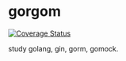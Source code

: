 # gorgom

[![Coverage Status](https://coveralls.io/repos/github/peristrophe/gorgom/badge.svg?branch=main)](https://coveralls.io/github/peristrophe/gorgom?branch=main)

study golang, gin, gorm, gomock.